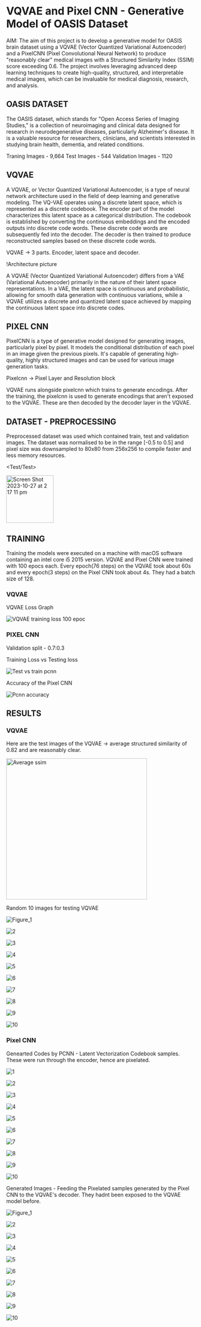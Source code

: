 # VQVAE and Pixel CNN - Generative Model of OASIS Dataset
AIM: The aim of this project is to develop a generative model for OASIS brain dataset using a VQVAE (Vector Quantized Variational Autoencoder) and a PixelCNN (Pixel Convolutional Neural Network) to produce "reasonably clear" medical images with a Structured Similarity Index (SSIM) score exceeding 0.6. The project involves leveraging advanced deep learning techniques to create high-quality, structured, and interpretable medical images, which can be invaluable for medical diagnosis, research, and analysis.


## OASIS DATASET

The OASIS dataset, which stands for "Open Access Series of Imaging Studies," is a collection of neuroimaging and clinical data designed for research in neurodegenerative diseases, particularly Alzheimer's disease. It is a valuable resource for researchers, clinicians, and scientists interested in studying brain health, dementia, and related conditions.

Traning Images - 9,664 
Test Images - 544
Validation Images - 1120

## VQVAE
A VQVAE, or Vector Quantized Variational Autoencoder, is a type of neural network architecture used in the field of deep learning and generative modeling. The VQ-VAE operates using a discrete latent space, which is represented as a discrete codebook. The encoder part of the model characterizes this latent space as a categorical distribution. The codebook is established by converting the continuous embeddings and the encoded outputs into discrete code words. These discrete code words are subsequently fed into the decoder. The decoder is then trained to produce reconstructed samples based on these discrete code words. 

VQVAE -> 3 parts. Encoder, latent space and decoder.

!Architecture picture

A VQVAE (Vector Quantized Variational Autoencoder) differs from a VAE (Variational Autoencoder) primarily in the nature of their latent space representations. In a VAE, the latent space is continuous and probabilistic, allowing for smooth data generation with continuous variations, while a VQVAE utilizes a discrete and quantized latent space achieved by mapping the continuous latent space into discrete codes.

## PIXEL CNN
PixelCNN is a type of generative model designed for generating images, particularly pixel by pixel. It models the conditional distribution of each pixel in an image given the previous pixels. It's capable of generating high-quality, highly structured images and can be used for various image generation tasks.

Pixelcnn -> Pixel Layer and Resolution block

VQVAE runs alongside pixelcnn which trains to generate encodings. After the training, the pixelcnn is used to generate encodings that aren't exposed to the VQVAE. These are then decoded by the decoder layer in the VQVAE.

## DATASET - PREPROCESSING
Preprocessed dataset was used which contained train, test and validation images. The dataset was normalised to be in the range [-0.5 to 0.5] and pixel size was downsampled to 80x80 from 256x256 to compile faster and less memory resources.

<Test/Test> 

<img width="126" alt="Screen Shot 2023-10-27 at 2 17 11 pm" src="https://github.com/Xodacan/PatternAnalysis-2023/assets/88042327/3673a9ef-1fdb-45a1-a7d6-303921a0c738">


## TRAINING 
Training the models were executed on a machine with macOS software containing an intel core i5 2015 version. VQVAE and Pixel CNN were trained with 100 epocs each. Every epoch(76 steps) on the VQVAE took about 60s and every epoch(3 steps) on the Pixel CNN took about 4s.
They had a batch size of 128.

### VQVAE


VQVAE Loss Graph 

![VQVAE training loss 100 epoc](https://github.com/Xodacan/PatternAnalysis-2023/assets/88042327/b1495d46-92b2-43e4-aa3f-a194cfc3c5e1)

### PIXEL CNN
Validation split - 0.7:0.3

Training Loss vs Testing loss

![Test vs train pcnn](https://github.com/Xodacan/PatternAnalysis-2023/assets/88042327/b331ef75-0079-4309-bcaa-3c45070116f0)

Accuracy of the Pixel CNN

![Pcnn accuracy](https://github.com/Xodacan/PatternAnalysis-2023/assets/88042327/ccf9d917-d753-46ba-a339-22b586828550)

## RESULTS
### VQVAE

Here are the test images of the VQVAE -> average structured similarity of 0.82 and are reasonably clear.

<img width="375" alt="Average ssim" src="https://github.com/Xodacan/PatternAnalysis-2023/assets/88042327/2ce96fce-d03e-446f-b3e1-8683cf4d3b46">

Random 10 images for testing VQVAE

![Figure_1](https://github.com/Xodacan/PatternAnalysis-2023/assets/88042327/d0d43c65-6f78-4680-8e96-f9ea1ac6b6b6)

![2](https://github.com/Xodacan/PatternAnalysis-2023/assets/88042327/460b3598-af32-47bf-919a-03e04d9a4d0e)

![3](https://github.com/Xodacan/PatternAnalysis-2023/assets/88042327/b5f4814b-2a80-46b0-829b-ba410521265c)

![4](https://github.com/Xodacan/PatternAnalysis-2023/assets/88042327/e7bc254c-7afd-444a-bb4e-0e7103d01523)

![5](https://github.com/Xodacan/PatternAnalysis-2023/assets/88042327/6f70fb9b-4bcc-49af-bb6c-66545cb1fa12)

![6](https://github.com/Xodacan/PatternAnalysis-2023/assets/88042327/58031ca0-34b9-4232-bbd9-6a15e1aa5ced)

![7](https://github.com/Xodacan/PatternAnalysis-2023/assets/88042327/c9a97f20-5156-4eb9-8696-8372b4caf32b)

![8](https://github.com/Xodacan/PatternAnalysis-2023/assets/88042327/5e1e4383-57fa-4d06-945b-7a27ab1d0394)

![9](https://github.com/Xodacan/PatternAnalysis-2023/assets/88042327/8ac91c47-de9d-45f1-9ac0-2fbe7fd9f549)

![10](https://github.com/Xodacan/PatternAnalysis-2023/assets/88042327/ae6477aa-5924-48ca-8eac-0c120fb91dfe)

### Pixel CNN

Genearted Codes by PCNN - Latent Vectorization Codebook samples. These were run through the encoder, hence are pixelated. 

![1](https://github.com/Xodacan/PatternAnalysis-2023/assets/88042327/bdc37284-1782-4ab3-887e-994080fff8cb)

![2](https://github.com/Xodacan/PatternAnalysis-2023/assets/88042327/62e9177b-d7a2-455f-9402-ca6739ae025c)

![3](https://github.com/Xodacan/PatternAnalysis-2023/assets/88042327/6eb07507-a935-4aa1-bebe-51b6588caa8f)

![4](https://github.com/Xodacan/PatternAnalysis-2023/assets/88042327/ac538113-2de7-47e1-8ef3-7382a035dfd4)

![5](https://github.com/Xodacan/PatternAnalysis-2023/assets/88042327/fb808da8-06bd-4488-bbe2-3a1cc0c6b6b5)

![6](https://github.com/Xodacan/PatternAnalysis-2023/assets/88042327/2331077b-9838-4487-827d-d68d1486162c)

![7](https://github.com/Xodacan/PatternAnalysis-2023/assets/88042327/3d504c90-2008-4116-be82-be9bdb4ca7f1)

![8](https://github.com/Xodacan/PatternAnalysis-2023/assets/88042327/c5c98b81-a2f3-49d4-afa1-c2948840e17d)

![9](https://github.com/Xodacan/PatternAnalysis-2023/assets/88042327/bd14d720-9bcc-433e-b507-7789c33fad6c)

![10](https://github.com/Xodacan/PatternAnalysis-2023/assets/88042327/bdee8415-09d3-46ec-b143-deba1529a845)

Generated Images - Feeding the Pixelated samples generated by the Pixel CNN to the VQVAE's decoder. They hadnt been exposed to the VQVAE model before. 


![Figure_1](https://github.com/Xodacan/PatternAnalysis-2023/assets/88042327/dffcf712-538d-4154-a859-42f693c25ef2)

![2](https://github.com/Xodacan/PatternAnalysis-2023/assets/88042327/9c2e7470-2e95-42a5-be51-9c385e30fdb6)

![3](https://github.com/Xodacan/PatternAnalysis-2023/assets/88042327/4e72a961-0cef-48a7-a032-0a77ae57887d)

![4](https://github.com/Xodacan/PatternAnalysis-2023/assets/88042327/24d680eb-fc94-4c33-abdf-af246f43ed3c)

![5](https://github.com/Xodacan/PatternAnalysis-2023/assets/88042327/140938e5-cd78-463b-ab41-63eb87dd8caa)

![6](https://github.com/Xodacan/PatternAnalysis-2023/assets/88042327/a6c83d3e-0af6-4a5c-bd8e-a41f7693f1b7)

![7](https://github.com/Xodacan/PatternAnalysis-2023/assets/88042327/bbde8c1b-882c-43b9-a741-c61346f9445d)

![8](https://github.com/Xodacan/PatternAnalysis-2023/assets/88042327/d9c5f73c-f418-4cfd-bc2f-583ddb9f5ab1)

![9](https://github.com/Xodacan/PatternAnalysis-2023/assets/88042327/7d850fde-c1ed-470c-b7e9-33bebd3100ef)

![10](https://github.com/Xodacan/PatternAnalysis-2023/assets/88042327/1a40e21c-cc34-43b7-ba8b-29b6ceb0607b)



